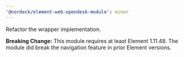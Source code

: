 ```yaml
---
'@nordeck/element-web-opendesk-module': minor
---
```


Refactor the wrapper implementation.

**Breaking Change:**
This module requires at least Element 1.11.48.
The module did break the navigation feature in prior Element versions.
